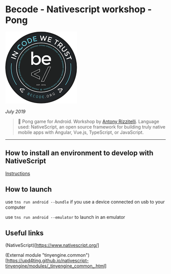 # Becode - Nativescript workshop - Pong

![Becode logo](https://raw.githubusercontent.com/Raigyo/react-character-manager/master/img/becode-logo.png)

*July 2019*

> 🔨 Pong game for Android. Workshop by [Antony Rizzitelli](https://github.com/Upd4ting/Workshop-Mobile/blob/master/Pong/README.md). Language used: NativeScript, an open source framework for building truly native mobile apps with Angular, Vue.js, TypeScript, or JavaScript.


* * *

## How to install an environment to develop with NativeScript

[Instructions](https://github.com/Upd4ting/Workshop-Mobile)

## How to launch

use `tns run android --bundle` if you use a device connected on usb  to your computer

use `tns run android --emulator` to launch in an emulator

## Useful links

(NativeScript)[https://www.nativescript.org/]

(External module "tinyengine.common")[https://upd4ting.github.io/nativescript-tinyengine/modules/_tinyengine_common_.html]
